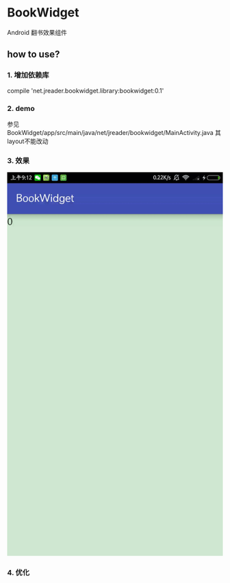 # BookWidget
Android 翻书效果组件

## how to use?
### 1. 增加依赖库
compile 'net.jreader.bookwidget.library:bookwidget:0.1'
### 2. demo
参见 BookWidget/app/src/main/java/net/jreader/bookwidget/MainActivity.java 其layout不能改动
### 3. 效果
![image](https://raw.githubusercontent.com/songkailei/BookWidget/master/demo.gif)
### 4. 优化
